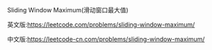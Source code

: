 Sliding Window Maximum(滑动窗口最大值)

英文版:https://leetcode.com/problems/sliding-window-maximum/

中文版:https://leetcode-cn.com/problems/sliding-window-maximum/
